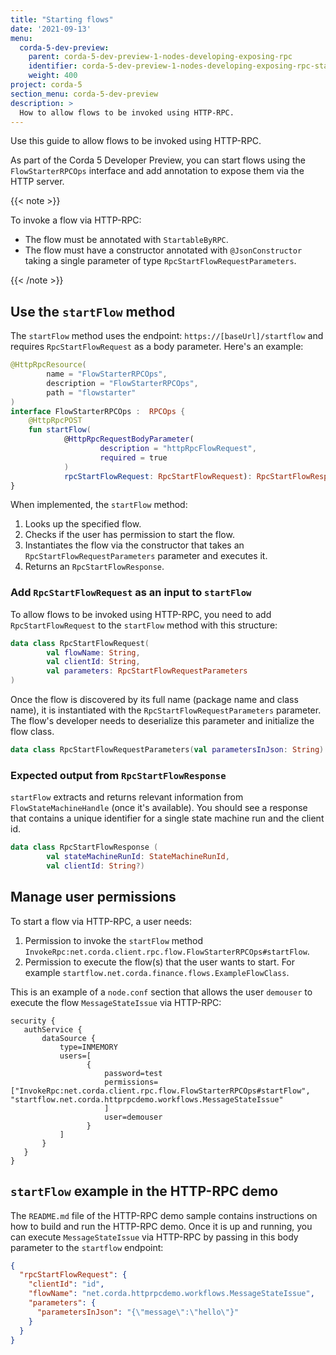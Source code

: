 ```yaml
---
title: "Starting flows"
date: '2021-09-13'
menu:
  corda-5-dev-preview:
    parent: corda-5-dev-preview-1-nodes-developing-exposing-rpc
    identifier: corda-5-dev-preview-1-nodes-developing-exposing-rpc-start-flow
    weight: 400
project: corda-5
section_menu: corda-5-dev-preview
description: >
  How to allow flows to be invoked using HTTP-RPC.
---
```


Use this guide to allow flows to be invoked using HTTP-RPC.

As part of the Corda 5 Developer Preview, you can start flows using the `FlowStarterRPCOps` interface and add annotation
to expose them via the HTTP server.

{{< note >}}

To invoke a flow via HTTP-RPC:
* The flow must be annotated with `StartableByRPC`.
* The flow must have a constructor annotated with `@JsonConstructor` taking a single parameter of type `RpcStartFlowRequestParameters`.

{{< /note >}}

## Use the `startFlow` method

The `startFlow` method uses the endpoint: `https://[baseUrl]/startflow` and
requires `RpcStartFlowRequest` as a body parameter. Here's an example:

```kotlin
@HttpRpcResource(
        name = "FlowStarterRPCOps",
        description = "FlowStarterRPCOps",
        path = "flowstarter"
)
interface FlowStarterRPCOps :  RPCOps {
    @HttpRpcPOST
    fun startFlow(
            @HttpRpcRequestBodyParameter(
                    description = "httpRpcFlowRequest",
                    required = true
            )
            rpcStartFlowRequest: RpcStartFlowRequest): RpcStartFlowResponse
}
```

When implemented, the `startFlow` method:
1. Looks up the specified flow.
2. Checks if the user has permission to start the flow.
3. Instantiates the flow via the constructor that takes an `RpcStartFlowRequestParameters` parameter and executes it.
4. Returns an `RpcStartFlowResponse`.

### Add `RpcStartFlowRequest` as an input to `startFlow`

To allow flows to be invoked using HTTP-RPC, you need to add `RpcStartFlowRequest` to the `startFlow` method with this
structure:
```kotlin
data class RpcStartFlowRequest(
        val flowName: String,
        val clientId: String,
        val parameters: RpcStartFlowRequestParameters
)
```

Once the flow is discovered by its full name (package name and class name), it is instantiated with the
`RpcStartFlowRequestParameters` parameter.
The flow's developer needs to deserialize this parameter and initialize the flow class.

```kotlin
data class RpcStartFlowRequestParameters(val parametersInJson: String)
```

### Expected output from `RpcStartFlowResponse`

`startFlow` extracts and returns relevant information from `FlowStateMachineHandle` (once it's available). You should
see a response that contains a unique identifier for a single state machine run and the client id.

```kotlin
data class RpcStartFlowResponse (
        val stateMachineRunId: StateMachineRunId,
        val clientId: String?)
```

## Manage user permissions

To start a flow via HTTP-RPC, a user needs:
1. Permission to invoke the `startFlow` method `InvokeRpc:net.corda.client.rpc.flow.FlowStarterRPCOps#startFlow`.
2. Permission to execute the flow(s) that the user wants to start. For example `startflow.net.corda.finance.flows.ExampleFlowClass`.

This is an example of a `node.conf` section that allows the user `demouser` to execute the flow `MessageStateIssue` via HTTP-RPC:

 ```shell
security {
    authService {
        dataSource {
            type=INMEMORY
            users=[
                  {
                      password=test
                      permissions=["InvokeRpc:net.corda.client.rpc.flow.FlowStarterRPCOps#startFlow",
"startflow.net.corda.httprpcdemo.workflows.MessageStateIssue"
                      ]
                      user=demouser
                  }
            ]
        }
    }
}
```

## `startFlow` example in the HTTP-RPC demo

The `README.md` file of the HTTP-RPC demo sample contains instructions on how to build and run the HTTP-RPC demo.
Once it is up and running, you can execute `MessageStateIssue` via HTTP-RPC by passing in this body parameter to the
`startflow` endpoint:

```json
{
  "rpcStartFlowRequest": {
    "clientId": "id",
    "flowName": "net.corda.httprpcdemo.workflows.MessageStateIssue",
    "parameters": {
      "parametersInJson": "{\"message\":\"hello\"}"
    }
  }
}
```
